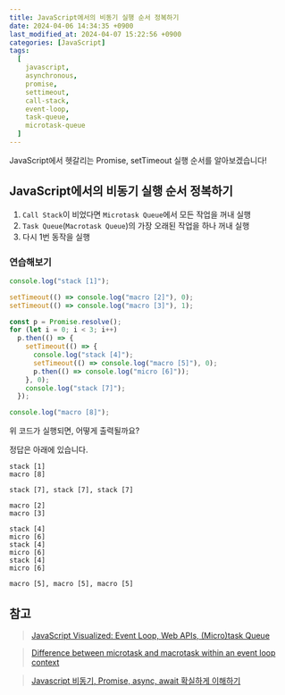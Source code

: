 ```yaml
---
title: JavaScript에서의 비동기 실행 순서 정복하기
date: 2024-04-06 14:34:35 +0900
last_modified_at: 2024-04-07 15:22:56 +0900
categories: [JavaScript]
tags:
  [
    javascript,
    asynchronous,
    promise,
    settimeout,
    call-stack,
    event-loop,
    task-queue,
    microtask-queue
  ]
---
```


JavaScript에서 헷갈리는 Promise, setTimeout 실행 순서를 알아보겠습니다!

## JavaScript에서의 비동기 실행 순서 정복하기

1. `Call Stack`이 비었다면 `Microtask Queue`에서 모든 작업을 꺼내 실행
2. `Task Queue`(`Macrotask Queue`)의 가장 오래된 작업을 하나 꺼내 실행
3. 다시 1번 동작을 실행

### 연습해보기

```javascript
console.log("stack [1]");

setTimeout(() => console.log("macro [2]"), 0);
setTimeout(() => console.log("macro [3]"), 1);

const p = Promise.resolve();
for (let i = 0; i < 3; i++)
  p.then(() => {
    setTimeout(() => {
      console.log("stack [4]");
      setTimeout(() => console.log("macro [5]"), 0);
      p.then(() => console.log("micro [6]"));
    }, 0);
    console.log("stack [7]");
  });

console.log("macro [8]");
```

위 코드가 실행되면, 어떻게 출력될까요?

정답은 아래에 있습니다.

```
stack [1]
macro [8]

stack [7], stack [7], stack [7]

macro [2]
macro [3]

stack [4]
micro [6]
stack [4]
micro [6]
stack [4]
micro [6]

macro [5], macro [5], macro [5]
```

## 참고

> [JavaScript Visualized: Event Loop, Web APIs, (Micro)task Queue](https://www.lydiahallie.com/blog/event-loop)

> [Difference between microtask and macrotask within an event loop context](https://stackoverflow.com/questions/25915634/difference-between-microtask-and-macrotask-within-an-event-loop-context)

> [Javascript 비동기, Promise, async, await 확실하게 이해하기](https://springfall.cc/article/2022-11/easy-promise-async-await)
